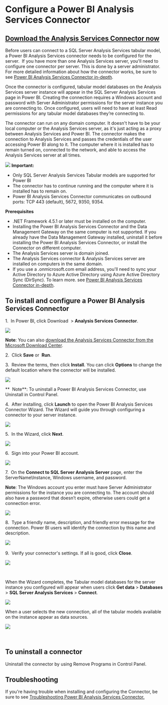 ﻿<properties 
   pageTitle="Configure a Power BI Analysis Services Connector"
   description="Configure a Power BI Analysis Services Connector"
   services="powerbi" 
   documentationCenter="" 
   authors="v-anpasi" 
   manager="mblythe" 
   editor=""
   tags=""/>
 
<tags
   ms.service="powerbi"
   ms.devlang="NA"
   ms.topic="article"
   ms.tgt_pltfrm="NA"
   ms.workload="powerbi"
   ms.date="09/28/2015"
   ms.author="v-anpasi"/>
# Configure a Power BI Analysis Services Connector


##  [**Download the Analysis Services Connector now**](http://www.microsoft.com/download/details.aspx?id=45333)

Before users can connect to a SQL Server Analysis Services tabular model, a Power BI Analysis Services connector needs to be configured for the server.  If you have more than one Analysis Services server, you'll need to configure one connector per server. This is done by a server administrator. For more detailed information about how the connector works, be sure to see [Power BI Analysis Services Connector in-depth](powerbi-admin-analysis-services-connector-indepth.md).

Once the connector is configured, tabular model databases on the Analysis Services server instance will appear in the SQL Server Analysis Services page in Power BI. Creating the connection requires a Windows account and password with Server Administrator permissions for the server instance you are connecting to. Once configured, users will need to have at least Read permissions for any tabular model databases they’re connecting to.

The connector can run on any domain computer. It doesn't have to be your local computer or the Analysis Services server, as it's just acting as a proxy between Analysis Services and Power BI. The connector makes the connection to Analysis Services and passes the credentials of the user accessing Power BI along to it. The computer where it is installed has to remain turned on, connected to the network, and able to access the Analysis Services server at all times.

[](http://www.microsoft.com/download/details.aspx?id=45333)

 ![](media/powerbi-analysis-services-connector/importantIcon.png) **Important:** 

-   Only SQL Server Analysis Services Tabular models are supported for Power BI
-   The connector has to continue running and the computer where it is installed has to remain on.
-   Power BI Analysis Services Connector communicates on outbound ports: TCP 443 (default), 5672, 9350, 9354.

**Prerequisites**

-   .NET Framework 4.5.1 or later must be installed on the computer.
-   Installing the Power BI Analysis Services Connector and the Data Management Gateway on the same computer is not supported. If you already have the Data Management Gateway installed, uninstall it before installing the Power BI Analysis Services Connector, or install the Connector on different computer.
-   The Analysis Services server is domain joined.
-   The Analysis Services connector & Analysis Services server are installed on computers in the same domain.
-   If you use a .onmicrosoft.com email address, you'll need to sync your Active Directory to Azure Active Directory using Azure Active Directory Sync (DirSync). To learn more. see [Power BI Analysis Services Connector in-depth](powerbi-admin-analysis-services-connector-indepth.md).

## To install and configure a Power BI Analysis Services Connector

1.  In Power BI, click Download  \> **Analysis Services Connector**.

![](media/powerbi-analysis-services-connector/ASConnector_Download.png)

 **Note**: You can also [download the Analysis Services Connector from the Microsoft Download Center](http://www.microsoft.com/download/details.aspx?id=45333).

 2.  Click **Save** or  **Run**.

3.  Review the terms, then click **Install**. You can click **Options** to change the default location where the connector will be installed.

![](media/powerbi-analysis-services-connector/ASConnector_Terms.png)

**  Note**: To uninstall a Power BI Analysis Services Connector, use Uninstall in Control Panel.

4.  After installing, click **Launch** to open the Power BI Analysis Services Connector Wizard. The Wizard will guide you through configuring a connector to your server instance.

![](media/powerbi-analysis-services-connector/ASConnector_Launch.png)

5.  In the Wizard, click **Next**.

 ![](media/powerbi-analysis-services-connector/ASConnector_Next.png)

6.  Sign into your Power BI account.

 ![](media/powerbi-analysis-services-connector/ASConnector_SignIn.png)

7.  On the **Connect to SQL Server Analysis Server** page, enter the ServerName\\Instance, Windows username, and password.

**Note**: The Windows account you enter must have Server Administrator permissions for the instance you are connecting to. The account should also have a password that doesn’t expire, otherwise users could get a connection error.

![](media/powerbi-analysis-services-connector/ASConnector_Connect.png)

8.  Type a friendly name, description, and friendly error message for the connection. Power BI users will identify the connection by this name and description.

![](media/powerbi-analysis-services-connector/ASConnector_FriendlyName.png) 

9.  Verify your connector's settings. If all is good, click **Close**.

![](media/powerbi-analysis-services-connector/ASConnector_SuccessClose.png)

 

When the Wizard completes, the Tabular model databases for the server instance you configured will appear when users click **Get data** \> **Databases** \> **SQL Server Analysis Services** \> **Connect**.

![](media/powerbi-analysis-services-connector/ConnectToAS_Server_3.png)

When a user selects the new connection, all of the tabular models available on the instance appear as data sources.

![](media/powerbi-analysis-services-connector/ConnectToAS_Models_4.png)

 

## To uninstall a connector

Uninstall the connector by using Remove Programs in Control Panel.

## Troubleshooting

If you're having trouble when installing and configuring the Connector, be sure to see [Troubleshooting Power BI Analysis Services Connector.](powerbi-admin-troubleshoot-analysis-service-connector.md)

